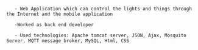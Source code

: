       
       - Web Application which can control the lights and things through the Internet and the mobile application
      
       -Worked as back end developer
      
       - Used technologies: Apache tomcat server, JSON, Ajax, Mosquito Server, MQTT message broker, MySQL, Html, CSS
